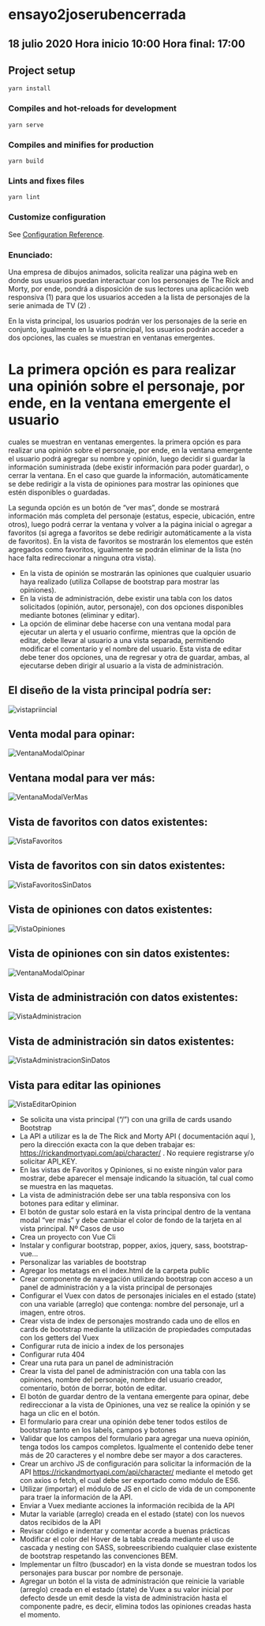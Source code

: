 # ensayo2joserubencerrada
## 18 julio 2020  Hora inicio 10:00 Hora final: 17:00

## Project setup
```
yarn install
```

### Compiles and hot-reloads for development
```
yarn serve
```

### Compiles and minifies for production
```
yarn build
```

### Lints and fixes files
```
yarn lint
```

### Customize configuration
See [Configuration Reference](https://cli.vuejs.org/config/).


### Enunciado:

Una empresa de dibujos animados, solicita realizar una página web en donde
sus usuarios puedan interactuar con los personajes de The Rick and Morty, por
ende, pondrá a disposición de sus lectores una aplicación web responsiva (1) para
que los usuarios acceden a la lista de personajes de la serie animada de TV (2) .

En la vista principal, los usuarios podrán ver los personajes de la serie en conjunto,
igualmente en la vista principal, los usuarios podrán acceder a dos opciones, las
cuales se muestran en ventanas emergentes. 

La primera opción es para realizar
una opinión sobre el personaje, por ende, en la ventana emergente el usuario
=======
cuales se muestran en ventanas emergentes. la primera opción es para realizar
una opinión sobre el personaje, por ende, en la ventana emergente el usuario 
podrá agregar su nombre y opinión, luego decidir si guardar la información
suministrada (debe existir información para poder guardar), o cerrar la ventana.
En el caso que guarde la información, automáticamente se debe redirigir a la
vista de opiniones para mostrar las opiniones que estén disponibles o
guardadas. 

La segunda opción es un botón de “ver mas”, donde se mostrará
información más completa del personaje (estatus, especie, ubicación, entre
otros), luego podrá cerrar la ventana y volver a la página inicial o agregar a
favoritos (si agrega a favoritos se debe redirigir automáticamente a la vista de
favoritos). En la vista de favoritos se mostrarán los elementos que estén
agregados como favoritos, igualmente se podrán eliminar de la lista (no hace
falta redireccionar a ninguna otra vista). 

* En la vista de opinión se mostrarán las opiniones que cualquier usuario haya realizado
 (utiliza Collapse de bootstrap para mostrar las opiniones). 
* En la vista de administración, debe existir una tabla con los datos solicitados 
 (opinión, autor, personaje), con dos opciones disponibles mediante botones (eliminar y editar). 
* La opción de eliminar debe hacerse con una ventana modal para ejecutar un alerta y el usuario confirme,
 mientras que la opción de editar, debe llevar al usuario a una vista separada,
 permitiendo modificar el comentario y el nombre del usuario. Esta vista de editar
 debe tener dos opciones, una de regresar y otra de guardar, ambas, al
 ejecutarse deben dirigir al usuario a la vista de administración.

## El diseño de la vista principal podría ser:
![vistapriincial](docs/vistapriincial.PNG)

## Venta modal para opinar:
![VentanaModalOpinar](docs/VentanaModalOpinar.PNG)

## Ventana modal para ver más:
![VentanaModalVerMas](docs/VentanaModalVerMas.PNG)

## Vista de favoritos con datos existentes:
![VistaFavoritos](docs/VistaFavoritos.PNG)

## Vista de favoritos con sin datos existentes:
![VistaFavoritosSinDatos](docs/VistaFavoritosSinDatos.PNG)

## Vista de opiniones con datos existentes:
![VistaOpiniones](docs/VistaOpiniones.PNG)

## Vista de opiniones con sin datos existentes:
![VentanaModalOpinar](docs/VentanaModalOpinar.PNG)

## Vista de administración con datos existentes:
![VistaAdministracion](docs/VistaAdministracion.PNG)

## Vista de administración sin datos existentes:
![VistaAdministracionSinDatos](docs/VistaAdministracionSinDatos.PNG)

## Vista para editar las opiniones
![VistaEditarOpinion](docs/VistaEditarOpinion.PNG)

* Se solicita una vista principal (“/”) con una grilla de cards usando Bootstrap
* La API a utilizar es la de The Rick and Morty API ( documentación aquí ),
pero la dirección exacta con la que deben trabajar es:
https://rickandmortyapi.com/api/character/ . No requiere registrarse y/o
solicitar API_KEY.
* En las vistas de Favoritos y Opiniones, si no existe ningún valor para
mostrar, debe aparecer el mensaje indicando la situación, tal cual como se
muestra en las maquetas.
* La vista de administración debe ser una tabla responsiva con los botones
para editar y eliminar.
* El botón de gustar solo estará en la vista principal dentro de la ventana
modal “ver más” y debe cambiar el color de fondo de la tarjeta en al vista
principal.
Nº Casos de uso
*  Crea un proyecto con Vue Cli
* Instalar y configurar bootstrap, popper, axios, jquery, sass, bootstrap-vue...
* Personalizar las variables de bootstrap
* Agregar los metatags en el index.html de la carpeta public
* Crear componente de navegación utilizando bootstrap con acceso a un panel de 
    administración y a la vista principal de personajes 
* Configurar el Vuex con datos de personajes iniciales en el estado (state) con una
variable (arreglo) que contenga: nombre del personaje, url a imagen, entre otros.
* Crear vista de index de personajes mostrando cada uno de ellos en cards de bootstrap
mediante la utilización de propiedades computadas con los getters del Vuex
* Configurar ruta de inicio a index de los personajes
* Configurar ruta 404
* Crear una ruta para un panel de administración
* Crear la vista del panel de administración con una tabla con las opiniones, nombre del
personaje, nombre del usuario creador, comentario, botón de borrar, botón de editar.
* El botón de guardar dentro de la ventana emergente para opinar, debe redireccionar a
la vista de Opiniones, una vez se realice la opinión y se haga un clic en el botón.
* El formulario para crear una opinión debe tener todos estilos de bootstrap tanto en los
labels, campos y botones
* Validar que los campos del formulario para agregar una nueva opinión, tenga todos los
campos completos. Igualmente el contenido debe tener más de 20 caracteres y el
nombre debe ser mayor a dos caracteres.
* Crear un archivo JS de configuración para solicitar la información de la API
https://rickandmortyapi.com/api/character/ mediante el metodo get con axios o fetch, el
cual debe ser exportado como módulo de ES6.
* Utilizar (importar) el módulo de JS en el ciclo de vida de un componente para traer la
información de la API.
* Enviar a Vuex mediante acciones la información recibida de la API
* Mutar la variable (arreglo) creada en el estado (state) con los nuevos datos recibidos
de la API
*  Revisar código e indentar y comentar acorde a buenas prácticas
* Modificar el color del Hover de la tabla creada mediante el uso de cascada y nesting
con SASS, sobreescribiendo cualquier clase existente de bootstrap respetando las
convenciones BEM.
* Implementar un filtro (buscador) en la vista donde se muestran todos los personajes
para buscar por nombre de personaje.
* Agregar un botón el la vista de administración que reinicie la variable (arreglo) creada
en el estado (state) de Vuex a su valor inicial por defecto desde un emit desde la vista
de administración hasta el componente padre, es decir, elimina todos las opiniones
creadas hasta el momento.

